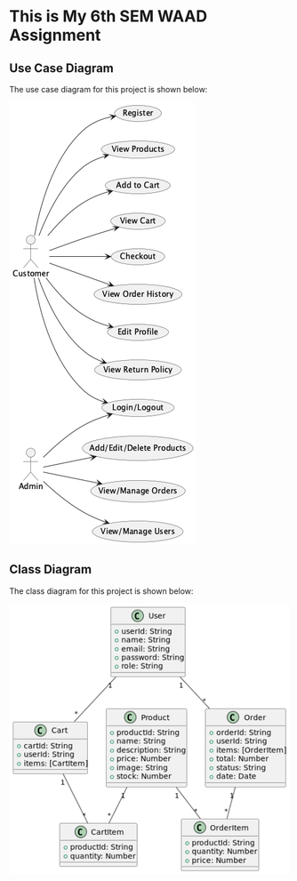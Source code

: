 <h1> This is My 6th SEM WAAD Assignment </h1>

## Use Case Diagram

The use case diagram for this project is shown below:

![Use Case Diagram](SportAccessories/frontend/public/use_case_diagram.png)

## Class Diagram

The class diagram for this project is shown below:

![Class Diagram](SportAccessories/frontend/public/class_diagram.png)

